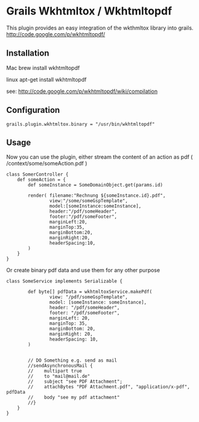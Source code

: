 Grails Wkhtmltox / Wkhtmltopdf 
=========================

This plugin provides an easy integration of the wkthmltox library into grails.
http://code.google.com/p/wkhtmltopdf/

Installation
----------------

Mac
    brew install wkhtmltopdf

linux
    apt-get install wkhtmltopdf

see: http://code.google.com/p/wkhtmltopdf/wiki/compilation

Configuration
----------------

    grails.plugin.wkhtmltox.binary = "/usr/bin/wkhtmltopdf"


Usage
----------------

Now you can use the plugin, either stream the content of an action as pdf ( /context/some/someAction.pdf )

    class SomerController {
        def someAction = {
            def someInstance = SomeDomainObject.get(params.id)
    
            render( filename:"Rechnung ${someInstance.id}.pdf",
					view:"/some/someGspTemplate",
                    model:[someInstance:someInstance],
                    header:"/pdf/someHeader",
                    footer:"/pdf/someFooter",
                    marginLeft:20,
                    marginTop:35,
                    marginBottom:20,
                    marginRight:20,
                    headerSpacing:10,
            )
        }
    }

Or create binary pdf data and use them for any other purpose

    class SomeService implements Serializable {
    
    		def byte[] pdfData = wkhtmltoxService.makePdf(
                    view: "/pdf/someGspTemplate",
                    model: [someInstance: someInstance],
                    header: "/pdf/someHeader",
                    footer: "/pdf/someFooter",
                    marginLeft: 20,
                    marginTop: 35,
                    marginBottom: 20,
                    marginRight: 20,
                    headerSpacing: 10,
            )
    	
    	
    		// DO Something e.g. send as mail
    		//sendAsynchronousMail {
            //    multipart true
            //    to "mail@mail.de"
            //    subject "see PDF Attachment";
            //    attachBytes "PDF Attachment.pdf", "application/x-pdf", pdfData
            //    body "see my pdf attachment"
            //}
        }
    }